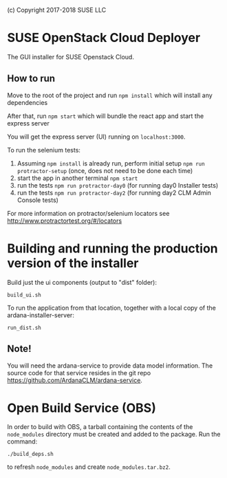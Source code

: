 (c) Copyright 2017-2018 SUSE LLC

# SUSE OpenStack Cloud Deployer

The GUI installer for SUSE Openstack Cloud.

## How to run

Move to the root of the project and run `npm install` which will
install any dependencies

After that, run `npm start` which will bundle the react app and start
the express server

You will get the express server (UI) running on `localhost:3000`.

To run the selenium tests:
1. Assuming `npm install` is already run, perform initial setup `npm run protractor-setup` (once, does not
   need to be done each time)
2. start the app in another terminal `npm start`
3. run the tests `npm run protractor-day0` (for running day0 Installer tests)
4. run the tests `npm run protractor-day2` (for running day2 CLM Admin Console tests)

For more information on protractor/selenium locators see http://www.protractortest.org/#/locators

# Building and running the production version of the installer

Build just the ui components (output to "dist" folder):

    build_ui.sh

To run the application from that location, together with a local copy
of the ardana-installer-server:

    run_dist.sh

## Note!

You will need the ardana-service to provide data model information.  The source 
code for that service resides in the git repo https://github.com/ArdanaCLM/ardana-service.

# Open Build Service (OBS)

In order to build with OBS, a tarball containing the contents of the `node_modules` directory must be created
and added to the package.  Run the command:

    ./build_deps.sh

to refresh `node_modules` and create `node_modules.tar.bz2`.
